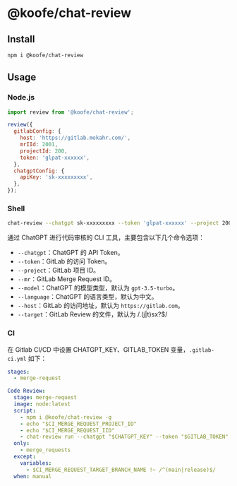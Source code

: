 # @koofe/chat-review

## Install

```sh
npm i @koofe/chat-review
```

## Usage

### Node.js

```js
import review from '@koofe/chat-review';

review({
  gitlabConfig: {
    host: 'https://gitlab.mokahr.com/',
    mrIId: 2001,
    projectId: 200,
    token: 'glpat-xxxxxx',
  },
  chatgptConfig: {
    apiKey: 'sk-xxxxxxxxx',
  },
});
```

### Shell

```sh
chat-review --chatgpt sk-xxxxxxxxx --token 'glpat-xxxxxx' --project 200 --mr 2001
```

通过 ChatGPT 进行代码审核的 CLI 工具，主要包含以下几个命令选项：

- `--chatgpt`：ChatGPT 的 API Token。
- `--token`：GitLab 的访问 Token。
- `--project`：GitLab 项目 ID。
- `--mr`：GitLab Merge Request ID。
- `--model`：ChatGPT 的模型类型，默认为 `gpt-3.5-turbo`。
- `--language`：ChatGPT 的语言类型，默认为中文。
- `--host`：GitLab 的访问地址，默认为 `https://gitlab.com`。
- `--target`：GitLab Review 的文件，默认为 /\.(j|t)sx?$/

### CI

在 Gitlab CI/CD 中设置 CHATGPT_KEY、GITLAB_TOKEN 变量，`.gitlab-ci.yml` 如下：

```yml
stages:
  - merge-request

Code Review:
  stage: merge-request
  image: node:latest
  script:
    - npm i @koofe/chat-review -g
    - echo "$CI_MERGE_REQUEST_PROJECT_ID" 
    - echo "$CI_MERGE_REQUEST_IID"
    - chat-review run --chatgpt "$CHATGPT_KEY" --token "$GITLAB_TOKEN" --project "$CI_MERGE_REQUEST_PROJECT_ID" --mr "$CI_MERGE_REQUEST_IID"
  only:
    - merge_requests
  except:
    variables:
      - $CI_MERGE_REQUEST_TARGET_BRANCH_NAME !~ /^(main|release)$/
  when: manual
```
